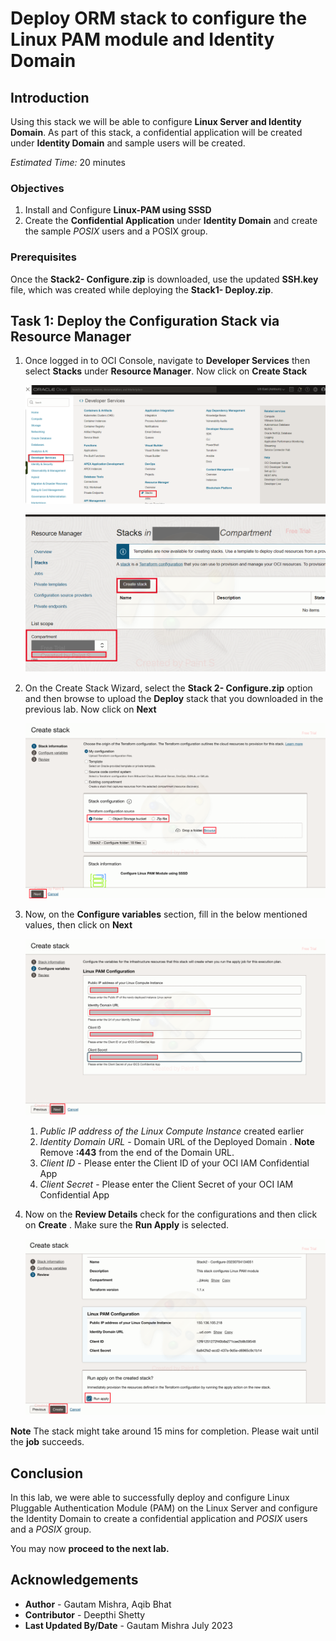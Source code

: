 
# Deploy ORM stack to configure the Linux PAM module and Identity Domain

## Introduction

Using this stack we will be able to configure **Linux Server and Identity Domain**. As part of this stack, a confidential application will be created under **Identity Domain** and sample users will be created.

*Estimated Time:* 20 minutes

### Objectives

1.	Install and Configure **Linux-PAM using SSSD**
2.	Create the **Confidential Application** under **Identity Domain** and create the sample *POSIX* users and a POSIX group.

### Prerequisites

Once the **Stack2- Configure.zip** is downloaded, use the updated **SSH.key** file, which was created while deploying the **Stack1- Deploy.zip**.

## Task 1: Deploy the Configuration Stack via Resource Manager

1. Once logged in to OCI Console, navigate to **Developer Services** then select **Stacks** under **Resource Manager**. Now click on **Create Stack**

	![stacks](./images/stacks.png "stacks")
	
	![create-stacks](./images/create-stacks.png "create-stacks")
 
2. On the Create Stack Wizard, select the **Stack 2- Configure.zip** option and then browse to upload the **Deploy** stack that you downloaded in the previous lab. Now click on **Next**

	![upload](./images/upload.png "upload")


3. Now, on the **Configure variables** section, fill in the below mentioned values, then click on **Next**

	![configure-variables](./images/configure-variables.png "configure-variables")

	1. *Public IP address of the Linux Compute Instance* created earlier
    2. *Identity Domain URL* - Domain URL of the Deployed Domain . **Note** Remove **:443** from the end of the Domain URL.
    5. *Client ID* - Please enter the Client ID of your OCI IAM Confidential App
    6. *Client Secret* - Please enter the Client Secret of your OCI IAM Confidential App
	
	
4. Now on the **Review Details** check for the configurations and then click on **Create** . Make sure the **Run Apply** is selected.

	![review](./images/review.png "review")

**Note** The stack might take around 15 mins for completion. Please wait until the **job** succeeds.

	
## Conclusion
 
In this lab, we were able to successfully deploy and configure Linux Pluggable Authentication Module (PAM) on the Linux Server and configure the Identity Domain to create a confidential application and *POSIX* users and a *POSIX* group. 

 You may now **proceed to the next lab.**

## Acknowledgements
* **Author** - Gautam Mishra, Aqib Bhat
* **Contributor** - Deepthi Shetty 
* **Last Updated By/Date** - Gautam Mishra July 2023


